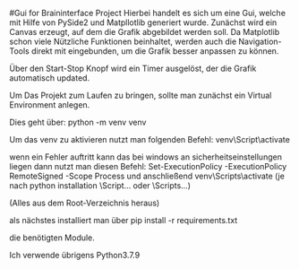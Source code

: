#Gui for Braininterface Project
Hierbei handelt es sich um eine Gui, welche mit Hilfe von PySide2 und Matpllotlib generiert wurde.
Zunächst wird ein Canvas erzeugt, auf dem die Grafik abgebildet werden soll.
Da Matplotlib schon viele Nützliche Funktionen beinhaltet, werden auch die Navigation-Tools direkt mit eingebunden, um die Grafik besser anpassen zu können.

Über den Start-Stop Knopf wird ein Timer ausgelöst, der die Grafik automatisch updated.

Um Das Projekt zum Laufen zu bringen, sollte man zunächst ein Virtual Environment anlegen.

Dies geht über:
python -m venv venv

Um das venv zu aktivieren nutzt man folgenden Befehl:
venv\Script\activate

wenn ein Fehler auftritt kann das bei windows an sicherheitseinstellungen liegen dann nutzt man diesen Befehl:
Set-ExecutionPolicy -ExecutionPolicy RemoteSigned -Scope Process
und anschließend 
venv\Scripts\activate  (je nach python installation \Script\... oder \Scripts\...)

(Alles aus dem Root-Verzeichnis heraus)

als nächstes installiert man über 
pip install -r requirements.txt

die benötigten Module.

Ich verwende übrigens Python3.7.9

